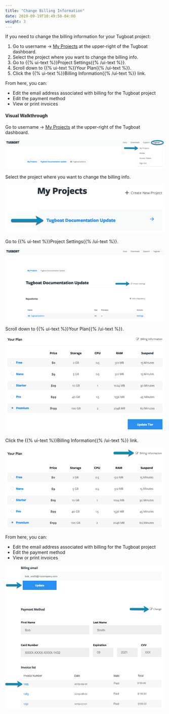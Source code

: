 ```yaml
---
title: "Change Billing Information"
date: 2019-09-19T10:49:50-04:00
weight: 3
---
```


If you need to change the billing information for your Tugboat project:

1. Go to username -> [My Projects](https://dashboard.tugboat.qa/projects) at the
   upper-right of the Tugboat dashboard.
2. Select the project where you want to change the billing info.
3. Go to {{% ui-text %}}Project Settings{{% /ui-text %}}.
4. Scroll down to {{% ui-text %}}Your Plan{{% /ui-text %}}.
5. Click the {{% ui-text %}}Billing Information{{% /ui-text %}} link.

From here, you can:

- Edit the email address associated with billing for the Tugboat project
- Edit the payment method
- View or print invoices

#### Visual Walkthrough

Go to username -> [My Projects](https://dashboard.tugboat.qa/projects) at the
upper-right of the Tugboat dashboard.

![Go to username -> My Projects](../../_images/go-to-user-my-projects.png)

Select the project where you want to change the billing info.

![Select the project](../../_images/select-a-project.png)

Go to {{% ui-text %}}Project Settings{{% /ui-text %}}.

![Go to Project Settings](../../_images/click-project-settings-link.png)

Scroll down to {{% ui-text %}}Your Plan{{% /ui-text %}}.

![Scroll down to Your Plan](../../_images/billing-view-your-plan-premium.png)

Click the {{% ui-text %}}Billing Information{{% /ui-text %}} link.

![Change billing information](../../_images/billing-change-billing-information.png)

From here, you can:

- Edit the email address associated with billing for the Tugboat project
- Edit the payment method
- View or print invoices

![Tugboat's Billing Information options](../../_images/billing-tugboat-billing-info-screen.png)
